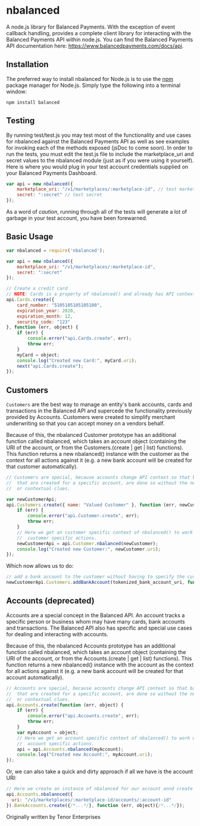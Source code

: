 nbalanced
=========

A node.js library for Balanced Payments. With the exception of event callback handling, provides a complete client library for interacting with the Balanced Payments API within node.js. You can find the Balanced Payments API documentation here: https://www.balancedpayments.com/docs/api.

Installation
------------
The preferred way to install nbalanced for Node.js is to use the [npm](http://npmjs.org) package manager for Node.js. Simply type the following
into a terminal window:
```
npm install balanced
```

Testing
-------

By running test/test.js you may test most of the functionality and use cases for nbalanced against the Balanced Payments API as well as see examples for invoking each of the methods exposed (jsDoc to come soon). In order to run the tests, you must edit the test.js file to include the marketplace_uri and secret values to the nbalanced module (just as if you were using it yourself). Here is where you would plug in your test account credentials supplied on your Balanced Payments Dashboard.

```js
var api = new nbalanced({
    marketplace_uri: "/v1/marketplaces/:marketplace-id", // test marketplace
    secret: ":secret" // test secret
});
```

As a word of *caution*, running through all of the tests will generate a lot of garbage in your test account, you have been forewarned.

Basic Usage
-----------

```js
var nbalanced = require('nbalanced');

var api = new nbalanced({
    marketplace_uri: "/v1/marketplaces/:marketplace-id",
    secret: ":secret"
});

// Create a credit card
// NOTE: Cards is a property of nbalanced() and already has API context.
api.Cards.create({
    card_number: "5105105105105100",
    expiration_year: 2020,
    expiration_month: 12,
    security_code: "123"
}, function (err, object) {
    if (err) {
        console.error("api.Cards.create", err);
        throw err;
    }
    myCard = object;
    console.log("Created new Card:", myCard.uri);
    next("api.Cards.create");
});
```

Customers
---------

`Customers` are the best way to manage an entity's bank accounts, cards and transactions
in the Balanced API and supercede the functionality previously provided by Accounts. Customers
were created to simplify merchant underwriting so that you can accept money on a vendors behalf.

Because of this, the nbalanced Customer prototype has an additional function called nbalanced, which takes an account object (containing the URI of the account, or from the Customers.(create | get | list) functions). This function returns a new nbalanced() instance with the customer as the context for all actions against it (e.g. a new bank account will be created for that customer automatically).

```js
// Customers are special, because accounts change API context so that bank account, cards, etc.
//  that are created for a specific account, are done so without the need for additional URI tracking
//  or contextual clues.

var newCustomerApi;
api.Customers.create({ name: "Valued Customer" }, function (err, newCustomer) {
    if (err) {
        console.error("api.Customer.create", err);
        throw err;
    }
    // Here we get an customer specific context of nbalanced() to work with. This is necessary for
    //  customer specific actions.
    newCustomerApi = api.Customer.nbalanced(newCustomer);
    console.log("Created new Customer:", newCustomer.uri);
});
```

Which now allows us to do:

```js
// add a bank account to the customer without having to specify the customer_uri
newCustomerApi.Customers.addBankAccount(tokenized_bank_account_uri, function(err, response){ ... })
```

Accounts (deprecated)
--------

Accounts are a special concept in the Balanced API. An account tracks a specific person or business whom may have many cards, bank accounts and transactions. The Balanced API also has specific and special use cases for dealing and interacting with accounts.

Because of this, the nbalanced Accounts prototype has an additional function called nbalanced, which takes an account object (containing the URI of the account, or from the Accounts.(create | get | list) functions). This function returns a new nbalanced() instance with the account as the context for all actions against it (e.g. a new bank account will be created for that account automatically).

```js
// Accounts are special, because accounts change API context so that bank account, cards, etc.
//  that are created for a specific account, are done so without the need for additional URI tracking
//  or contextual clues.
api.Accounts.create(function (err, object) {
    if (err) {
        console.error("api.Accounts.create", err);
        throw err;
    }
    var myAccount = object;
    // Here we get an account specific context of nbalanced() to work with. This is necessary for
    //  account specific actions.
    api = api.Accounts.nbalanced(myAccount);
    console.log("Created new Account:", myAccount.uri);
});
```

Or, we can also take a quick and dirty approach if all we have is the account URI:

```js
// Here we create an instance of nbalanced for our account annd create a bank account in one line.
api.Accounts.nbalannced({
  uri: "/v1/marketplaces/:marketplace-id/accounts/:account-id"
}).BankAccounts.create({/*...*/}, function (err, object){/*...*/});
```

Originally written by Tenor Enterprises
